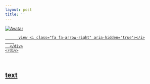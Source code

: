 ```yaml
---
layout: post
title: ''
---
```


<p class="imglist">

<div class="image-container">
  <a href="https://pic.superbed.cn/item/5e36715e2fb38b8c3c5aceb3.jpg"  data-fancybox="images">
    <img src="https://pic.superbed.cn/item/5e36715e2fb38b8c3c5acf0b.jp" alt="Avatar" class="image" />
    <div class="overlay">
      <div class="text">
        
          view <i class="fa fa-arrow-right" aria-hidden="true"></i>
        
      </div>
    </div>
  </a>
</div>











<a href="https://pic.superbed.cn/item/5e36715e2fb38b8c3c5aceb5.jpg" data-fancybox="images"><img src="" /></a>
<a href="https://pic.superbed.cn/item/5e36715e2fb38b8c3c5aceb7.jpg" data-fancybox="images"><img src="" /></a>
<a href="https://pic.superbed.cn/item/5e36715e2fb38b8c3c5aceb9.jpg" data-fancybox="images"><img src="" /></a>
<a href="https://pic.superbed.cn/item/5e36715e2fb38b8c3c5acebb.jpg" data-fancybox="images"><img src="" /></a>
<a href="https://pic.superbed.cn/item/5e36715e2fb38b8c3c5acebd.jpg" data-fancybox="images"><img src="" /></a>
<a href="https://pic.superbed.cn/item/5e36715e2fb38b8c3c5acebf.jpg" data-fancybox="images"><img src="" /></a>
<a href="https://pic.superbed.cn/item/5e36715e2fb38b8c3c5acec1.jpg" data-fancybox="images"><img src="" /></a>
<a href="https://pic.superbed.cn/item/5e36715e2fb38b8c3c5acec3.jpg" data-fancybox="images"><img src="" /></a>
<a href="https://pic.superbed.cn/item/5e36715e2fb38b8c3c5acec7.jpg" data-fancybox="images"><img src="" /></a>
<a href="https://pic.superbed.cn/item/5e36715e2fb38b8c3c5acec9.jpg" data-fancybox="images"><img src="" /></a>
<a href="https://pic.superbed.cn/item/5e36715e2fb38b8c3c5acecb.jpg" data-fancybox="images"><img src="" /></a>
<a href="https://pic.superbed.cn/item/5e36715e2fb38b8c3c5acecd.jpg" data-fancybox="images"><img src="" /></a>
<a href="https://pic.superbed.cn/item/5e36715e2fb38b8c3c5acecf.jpg" data-fancybox="images"><img src="" /></a>
<a href="https://pic.superbed.cn/item/5e36715e2fb38b8c3c5aced1.jpg" data-fancybox="images"><img src="" /></a>
<a href="https://pic.superbed.cn/item/5e36715e2fb38b8c3c5aced3.jpg" data-fancybox="images"><img src="" /></a>
<a href="https://pic.superbed.cn/item/5e36715e2fb38b8c3c5aced5.jpg" data-fancybox="images"><img src="" /></a>
<a href="https://pic.superbed.cn/item/5e36715e2fb38b8c3c5aced7.jpg" data-fancybox="images"><img src="" /></a>
<a href="https://pic.superbed.cn/item/5e36715e2fb38b8c3c5acedc.jpg" data-fancybox="images"><img src="" /></a>
<a href="https://pic.superbed.cn/item/5e36715e2fb38b8c3c5acede.jpg" data-fancybox="images"><img src="" /></a>
<a href="https://pic.superbed.cn/item/5e36715e2fb38b8c3c5acee0.jpg" data-fancybox="images"><img src="" /></a>
<a href="https://pic.superbed.cn/item/5e36715e2fb38b8c3c5acee2.jpg" data-fancybox="images"><img src="" /></a>
<a href="https://pic.superbed.cn/item/5e36715e2fb38b8c3c5acee4.jpg" data-fancybox="images"><img src="" /></a>
<a href="https://pic.superbed.cn/item/5e36715e2fb38b8c3c5acee7.jpg" data-fancybox="images"><img src="" /></a>
<a href="https://pic.superbed.cn/item/5e36715e2fb38b8c3c5aceea.jpg" data-fancybox="images"><img src="" /></a>
<a href="https://pic.superbed.cn/item/5e36715e2fb38b8c3c5aceec.jpg" data-fancybox="images"><img src="" /></a>
<a href="https://pic.superbed.cn/item/5e36715e2fb38b8c3c5aceee.jpg" data-fancybox="images"><img src="" /></a>
<a href="https://pic.superbed.cn/item/5e36715e2fb38b8c3c5acef0.jpg" data-fancybox="images"><img src="" /></a>
<a href="https://pic.superbed.cn/item/5e36715e2fb38b8c3c5acef4.jpg" data-fancybox="images"><img src="" /></a>
<a href="https://pic.superbed.cn/item/5e36715e2fb38b8c3c5acef6.jpg" data-fancybox="images"><img src="" /></a>
<a href="https://pic.superbed.cn/item/5e36715e2fb38b8c3c5acef8.jpg" data-fancybox="images"><img src="" /></a>
<a href="https://pic.superbed.cn/item/5e36715e2fb38b8c3c5acefa.jpg" data-fancybox="images"><img src="" /></a>
<a href="https://pic.superbed.cn/item/5e36715e2fb38b8c3c5acefc.jpg" data-fancybox="images"><img src="" /></a>
<a href="https://pic.superbed.cn/item/5e36715e2fb38b8c3c5acefe.jpg" data-fancybox="images"><img src="" /></a>
<a href="https://pic.superbed.cn/item/5e36715e2fb38b8c3c5acf00.jpg" data-fancybox="images"><img src="" /></a>
<a href="https://pic.superbed.cn/item/5e36715e2fb38b8c3c5acf02.jpg" data-fancybox="images"><img src="" /></a>
<a href="https://pic.superbed.cn/item/5e36715e2fb38b8c3c5acf04.jpg" data-fancybox="images"><img src="" /></a>
<a href="https://pic.superbed.cn/item/5e36715e2fb38b8c3c5acf06.jpg" data-fancybox="images"><img src="" /></a>
<a href="https://pic.superbed.cn/item/5e36715e2fb38b8c3c5acf09.jpg" data-fancybox="images"><img src="" /></a>
<a href="https://pic.superbed.cn/item/5e36715e2fb38b8c3c5acf0b.jpg" data-fancybox="images"><img src="" /></a>
<a href="https://pic.superbed.cn/item/5e36715e2fb38b8c3c5acf0d.jpg" data-fancybox="images"><img src="" /></a>
<a href="https://pic.superbed.cn/item/5e36715e2fb38b8c3c5acf0f.jpg" data-fancybox="images"><img src="" /></a>
<a href="https://pic.superbed.cn/item/5e36715e2fb38b8c3c5acf11.jpg" data-fancybox="images"><img src="" /></a>
<a href="https://pic.superbed.cn/item/5e36715e2fb38b8c3c5acf13.jpg" data-fancybox="images"><img src="" /></a>
<a href="https://pic.superbed.cn/item/5e36715e2fb38b8c3c5acf15.jpg" data-fancybox="images"><img src="" /></a>
<a href="https://pic.superbed.cn/item/5e36715e2fb38b8c3c5acf17.jpg" data-fancybox="images"><img src="" /></a>
<a href="https://pic.superbed.cn/item/5e36715e2fb38b8c3c5acf19.jpg" data-fancybox="images"><img src="" /></a>
<a href="https://pic.superbed.cn/item/5e36715e2fb38b8c3c5acf1b.jpg" data-fancybox="images"><img src="" /></a>
<a href="https://pic.superbed.cn/item/5e36715e2fb38b8c3c5acf1d.jpg" data-fancybox="images"><img src="" /></a>

</p>


## [text](https://cxcxcx.cx/works/0009a.html)
